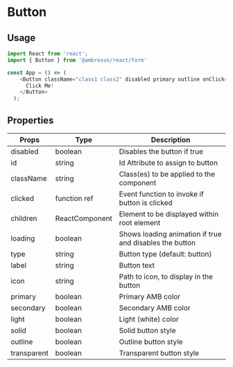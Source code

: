 # Button

## Usage

```javascript
import React from 'react';
import { Button } from '@ambrosus/react/form'

const App = () => (
    <Button className="class1 class2" disabled primary outline onClick={() => console.log('Clicked!')}>
      Click Me!
    </Button>
  );
```

## Properties


| Props        | Type           | Description                                    |
| ------------ | -------------- | ---------------------------------------------- |
| disabled     | boolean        | Disables the button if true                        |
| id           | string         | Id Attribute to assign to button               |
| className    | string         | Class(es) to be applied to the component       |
| clicked      | function ref   | Event function to invoke if button is clicked  |
| children     | ReactComponent | Element to be displayed within root element    |
| loading      | boolean        | Shows loading animation if true and disables the button                 |
| type         | string         | Button type (default: button)                |
| label        | string         | Button text                |
| icon         | string         | Path to icon, to display in the button                 |
| primary      | boolean        | Primary AMB color                            |
| secondary    | boolean        | Secondary AMB color                            |
| light        | boolean        | Light (white) color                            |
| solid        | boolean        | Solid button style          |
| outline      | boolean        | Outline button style          |
| transparent  | boolean        | Transparent button style          |